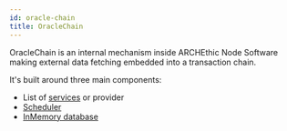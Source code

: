 ```yaml
---
id: oracle-chain
title: OracleChain
---
```


OracleChain is an internal mechanism inside ARCHEthic Node Software making external data fetching embedded into a transaction chain.

It's built around three main components:
- List of [services](/build/core/oracle-chain/service) or provider
- [Scheduler](/build/core/oracle-chain/scheduler)
- [InMemory database](/build/core/oracle-chain/memory-table)

